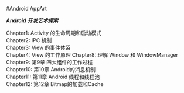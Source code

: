 #Android AppArt

***Android 开发艺术探索***

Chapter1: Activity 的生命周期和启动模式  
Chapter2: IPC 机制   
Chapter3: View 的事件体系   
Chapter4: View 的工作原理
Chapter8: 理解 Window 和 WindowManager    
Chapter9: 第9章 四大组件的工作过程      
Chapter10: 第10章 Android的消息机制       
Chapter11: 第11章 Android 线程和线程池     
Chapter12: 第12章 Bitmap的加载和Cache     
